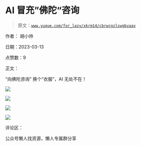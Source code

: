 # AI 冒充”佛陀“咨询

> 原文：[`www.yuque.com/for_lazy/xkrm14/cbrwcgzlswgbvaav`](https://www.yuque.com/for_lazy/xkrm14/cbrwcgzlswgbvaav)

作者： 胡小帅

日期：2023-03-13

点赞数：9

正文：

“向佛陀咨询” 换个“衣服”，AI 无处不在！

![](img/c110ba34ad56c39b73bfd5c00b9ef916.png)

![](img/f2e33625500d7676e93536994fe0e3af.png)

![](img/b316513978316c109e18751f72888268.png)

![](img/0d3f6efa0d52daca8a0c138e0cad02f9.png)

评论区：

公众号懒人找资源，懒人专属群分享

